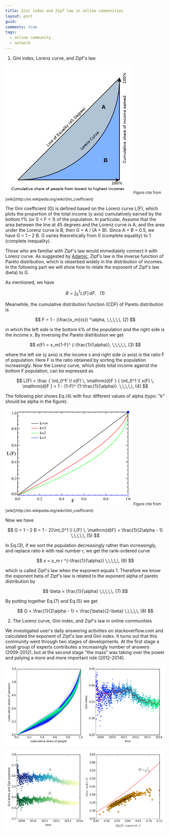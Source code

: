 ```yaml
---
title: Gini index and Zipf law in online communities
layout: post
guid:
comments: true
tags:
  - online community
  - network
---
```


1. Gini index, Lorenz curve, and Zipf's law

<img src="/media/files/2014-04-29-Gini-index-and-Zipf-law-of-online-communities/gini.png" height="400px" width="400px" />
<sub>Figure cite from [wiki](http://en.wikipedia.org/wiki/Gini_coefficient)</sub>

The Gini coefficient (G) is defined based on the Lorenz curve L(F), which plots the proportion of the total income (y axis) cumulatively earned by the bottom f% (or 0 < F < 1) of the population. In particular, Assume that the area between the line at 45 degrees and the Lorenz curve is A, and the area under the Lorenz curve is B, then G =  A / (A + B). Since A + B = 0.5, we have G = 1 – 2 B. G varies theoretically from 0 (complete equality) to 1 (complete inequality). 

Those who are familiar with Zipf's law would immediately connect it with Lorenz curve. As suggested by [Adamic](http://www.hpl.hp.com/research/idl/papers/ranking/ranking.html), Zipf's law is the inverse function of Pareto distribution, which is obserbed widely in the distribution of incomes. In the following part we will show how to relate the exponent of Zipf's law (beta) to G. 

As mentioned, we have

$$
B = \int_0^1 \! L(F) \, \mathrm{d}F. \,\,\,\,\,   (1)
$$

Meanwhile, the cumulative distribution function (CDF) of Pareto distribution is

$$
F = 1 - (\frac{x_m}{x}) ^\alpha, \,\,\,\,\,   (2)
$$

in which the left side is the bottom k% of the population and the right side is the income x. By inversing the Pareto distribution we get 

$$
x(F) = x_m(1-F)^ {-\frac{1}{\alpha}},   \,\,\,\,\,   (3)
$$

where the left sie (y axis) is the income x and right side (x axis) is the ratio F of population. 
Here F is the ratio obtained by sorting the population increasingly. Now the Lorenz curve, which plots total income against the bottom F population, can be expressed as

$$
L(F) = \frac { \int_0^F \! x(F) \, \mathrm{d}F } { \int_0^1 \! x(F) \, \mathrm{d}F } = 1 - (1-F)^ {1-\frac{1}{\alpha}}.    \,\,\,\,\,  (4)
$$

The following plot shows Eq.(4) with four different values of alpha (typo: "k" should be alpha in the figure).  

<img src="/media/files/2014-04-29-Gini-index-and-Zipf-law-of-online-communities/pareto_Lorenz.png" height="300px" width="400px" />
<sub>Figure cite from [wiki](http://en.wikipedia.org/wiki/Gini_coefficient)</sub>

Now we have 

$$
G = 1 – 2 B = 1 - 2{\int_0^1 \! L(F) \, \mathrm{d}F} = \frac{1}{2\alpha - 1}  \,\,\,\,\,  (5)
$$


In Eq.(3), if we sort the population decreasingly rather than increasingly, and replace ratio k with real number r, we get the rank-ordered curve

$$
x = x_m r ^{-\frac{1}{\alpha}}   \,\,\,\,\,  (6)
$$

which is called Zipf's law when the exponent equals 1. Therefore we know the exponent beta of Zipf's law is related to the exponent alpha of pareto distribution by 

$$
\beta = \frac{1}{\alpha}   \,\,\,\,\,    (7)
$$

By putting together Eq.(7) and Eq.(5) we get 

$$
G = \frac{1}{2\alpha - 1} = \frac{\beta}{2-\beta}  \,\,\,\,\,   (8)
$$

2. The Lorenz curve, Gini index, and Zipf's law in online communities  

We investigated user's daily answering activities on stackoverflow.com and calculated the exponent of Zipf's law and Gini index. It turns out that this community went through two stages of developments. At the first stage a small group of experts contributes a increasingly number of answers (2009-2012), but at the second stage "the mass" was taking over the power and palying a more and more important role (2012-2014).

![ginievolution.png](/media/files/2014-04-29-Gini-index-and-Zipf-law-of-online-communities/ginievolution.png)

![ginizipf.png](/media/files/2014-04-29-Gini-index-and-Zipf-law-of-online-communities/ginizipf.png)

